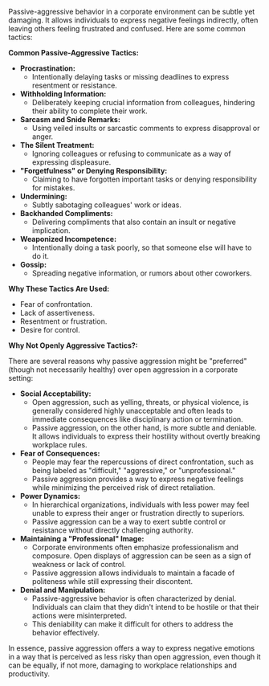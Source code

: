 
Passive-aggressive behavior in a corporate environment can be subtle yet damaging. It allows individuals to express negative feelings indirectly, often leaving others feeling frustrated and confused. Here are some common tactics: 

**Common Passive-Aggressive Tactics:**

*   **Procrastination:**
    *   Intentionally delaying tasks or missing deadlines to express resentment or resistance.
*   **Withholding Information:**
    *   Deliberately keeping crucial information from colleagues, hindering their ability to complete their work.
*   **Sarcasm and Snide Remarks:**
    *   Using veiled insults or sarcastic comments to express disapproval or anger.
*   **The Silent Treatment:**
    *   Ignoring colleagues or refusing to communicate as a way of expressing displeasure.
*   **"Forgetfulness" or Denying Responsibility:**
    *   Claiming to have forgotten important tasks or denying responsibility for mistakes.
*   **Undermining:**
    *   Subtly sabotaging colleagues' work or ideas. 
*   **Backhanded Compliments:**
    *   Delivering compliments that also contain an insult or negative implication.
*   **Weaponized Incompetence:**
    *   Intentionally doing a task poorly, so that someone else will have to do it.
*   **Gossip:**
    *   Spreading negative information, or rumors about other coworkers. 

**Why These Tactics Are Used:**

*   Fear of confrontation.
*   Lack of assertiveness.
*   Resentment or frustration. 
*   Desire for control.

  **Why Not Openly Aggressive Tactics?:**

  There are several reasons why passive aggression might be "preferred" (though not necessarily healthy) over open aggression in a corporate setting:

*   **Social Acceptability:**
    *   Open aggression, such as yelling, threats, or physical violence, is generally considered highly unacceptable and often leads to immediate consequences like disciplinary action or termination.
    *   Passive aggression, on the other hand, is more subtle and deniable. It allows individuals to express their hostility without overtly breaking workplace rules. 
*   **Fear of Consequences:**
    *   People may fear the repercussions of direct confrontation, such as being labeled as "difficult," "aggressive," or "unprofessional."
    *   Passive aggression provides a way to express negative feelings while minimizing the perceived risk of direct retaliation. 
*   **Power Dynamics:**
    *   In hierarchical organizations, individuals with less power may feel unable to express their anger or frustration directly to superiors.
    *   Passive aggression can be a way to exert subtle control or resistance without directly challenging authority. 
*   **Maintaining a "Professional" Image:**
    *   Corporate environments often emphasize professionalism and composure. Open displays of aggression can be seen as a sign of weakness or lack of control.
    *   Passive aggression allows individuals to maintain a facade of politeness while still expressing their discontent. 
*   **Denial and Manipulation:**
    *   Passive-aggressive behavior is often characterized by denial. Individuals can claim that they didn't intend to be hostile or that their actions were misinterpreted. 
    *   This deniability can make it difficult for others to address the behavior effectively.

In essence, passive aggression offers a way to express negative emotions in a way that is perceived as less risky than open aggression, even though it can be equally, if not more, damaging to workplace relationships and productivity.
